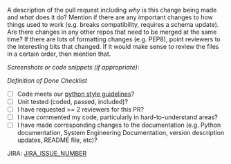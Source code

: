 A description of the pull request including _why_ is this change being made and _what_ does it do? Mention if there are any important changes to how things used to work (e.g. breaks compatibility, requires a schema update). Are there changes in any other repos that need to be merged at the same time? If there are lots of formatting changes (e.g. PEP8), point reviewers to the interesting bits that changed. If it would make sense to review the files in a certain order, then mention that.

*Screenshots or code snippets (if appropriate):*


*Definition of Done Checklist*

- [ ] Code meets our [python style guidelines](https://docs.google.com/document/d/1aZoIyR9tz5rCWr2qJKuMTmKp2IzHlFjrCFrpDDHFypM/edit?usp=sharing)?
- [ ] Unit tested (coded, passed, included)?
- [ ] I have requested >= 2 reviewers for this PR?
- [ ] I have commented my code, particularly in hard-to-understand areas?
- [ ] I have made corresponding changes to the documentation (e.g. Python documentation, System Engineering Documentation, version description updates, README file, etc)?

JIRA: [JIRA_ISSUE_NUMBER](https://skaafrica.atlassian.net/browse/JIRA_ISSUE_NUMBER)

